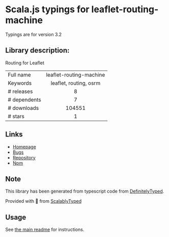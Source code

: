 
# Scala.js typings for leaflet-routing-machine

Typings are for version 3.2

## Library description:
Routing for Leaflet

|                    |                 |
| ------------------ | :-------------: |
| Full name          | leaflet-routing-machine |
| Keywords           | leaflet, routing, osrm |
| # releases         | 8 |
| # dependents       | 7 |
| # downloads        | 104551 |
| # stars            | 1 |

## Links
- [Homepage](https://github.com/perliedman/leaflet-routing-machine)
- [Bugs](https://github.com/perliedman/leaflet-routing-machine/issues)
- [Repository](https://github.com/perliedman/leaflet-routing-machine)
- [Npm](https://www.npmjs.com/package/leaflet-routing-machine)
    


## Note
This library has been generated from typescript code from [DefinitelyTyped](https://definitelytyped.org).

Provided with :purple_heart: from [ScalablyTyped](https://github.com/oyvindberg/ScalablyTyped)

## Usage
See [the main readme](../../readme.md) for instructions.


